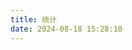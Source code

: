 ```yaml
---
title: 统计
date: 2024-08-18 15:28:10
---
```

<!-- 文章发布时间统计图 -->
<div id="posts-chart" data-start="2024-07" style="border-radius: 8px; height: 300px; padding: 10px;"></div>
<!-- 文章标签统计图 -->
<div id="tags-chart" data-length="10" style="border-radius: 8px; height: 300px; padding: 10px;"></div>
<!-- 文章分类统计图 -->
<div id="categories-chart" data-parent="true" style="border-radius: 8px; height: 300px; padding: 10px;"></div>